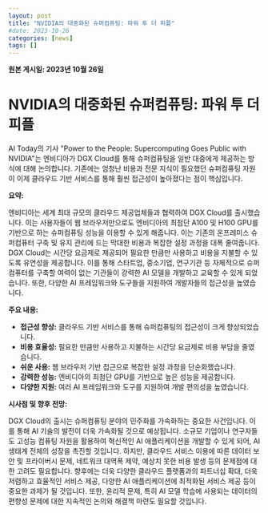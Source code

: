 ```yaml
---
layout: post
title: "NVIDIA의 대중화된 슈퍼컴퓨팅: 파워 투 더 피플"
#date: 2023-10-26
categories: [news]
tags: []
---
```


**원본 게시일: 2023년 10월 26일**

# NVIDIA의 대중화된 슈퍼컴퓨팅: 파워 투 더 피플

AI Today의 기사 "Power to the People: Supercomputing Goes Public with NVIDIA"는 엔비디아가 DGX Cloud를 통해 슈퍼컴퓨팅을 일반 대중에게 제공하는 방식에 대해 논의합니다.  기존에는 엄청난 비용과 전문 지식이 필요했던 슈퍼컴퓨팅 자원이 이제 클라우드 기반 서비스를 통해 훨씬 접근성이 높아졌다는 점이 핵심입니다.

**요약:**

엔비디아는 세계 최대 규모의 클라우드 제공업체들과 협력하여 DGX Cloud를 출시했습니다. 이는 사용자들이 웹 브라우저만으로도  엔비디아의 최첨단 A100 및 H100 GPU를 기반으로 하는 슈퍼컴퓨팅 성능을 이용할 수 있게 해줍니다.  이는 기존의 온프레미스 슈퍼컴퓨터 구축 및 유지 관리에 드는 막대한 비용과 복잡한 설정 과정을 대폭 줄여줍니다.  DGX Cloud는 시간당 요금제로 제공되어 필요한 만큼만 사용하고 비용을 지불할 수 있도록 유연성을 제공합니다.  이를 통해 스타트업, 중소기업, 연구기관 등 자체적으로 슈퍼컴퓨터를 구축할 여력이 없는 기관들이 강력한 AI 모델을 개발하고 교육할 수 있게 되었습니다.  또한,  다양한 AI 프레임워크와 도구들을 지원하여 개발자들의 접근성을 높였습니다.

**주요 내용:**

* **접근성 향상:** 클라우드 기반 서비스를 통해 슈퍼컴퓨팅의 접근성이 크게 향상되었습니다.
* **비용 효율성:** 필요한 만큼만 사용하고 지불하는 시간당 요금제로 비용 부담을 줄였습니다.
* **쉬운 사용:** 웹 브라우저 기반 접근으로 복잡한 설정 과정을 단순화했습니다.
* **강력한 성능:** 엔비디아의 최첨단 GPU를 기반으로 높은 성능을 제공합니다.
* **다양한 지원:** 여러 AI 프레임워크와 도구를 지원하여 개발 편의성을 높였습니다.


**시사점 및 향후 전망:**

DGX Cloud의 출시는 슈퍼컴퓨팅 분야의 민주화를 가속화하는 중요한 사건입니다.  이를 통해 AI 기술의 발전이 더욱 가속화될 것으로 예상됩니다.  소규모 기업이나 연구자들도 고성능 컴퓨팅 자원을 활용하여 혁신적인 AI 애플리케이션을 개발할 수 있게 되어, AI 생태계 전체의 성장을 촉진할 것입니다.  하지만,  클라우드 서비스 이용에 따른 데이터 보안 및 프라이버시 문제, 네트워크 대역폭 제약, 예상치 못한 비용 발생 등의 문제점에 대한 고려도 필요합니다.  향후에는  더욱 다양한 클라우드 플랫폼과의 파트너십 확대,  더욱 저렴하고 효율적인 서비스 제공,  다양한 AI 애플리케이션에 최적화된 서비스 제공 등이 중요한 과제가 될 것입니다.  또한,  윤리적 문제, 특히 AI 모델 학습에 사용되는 데이터의 편향성 문제에 대한 지속적인 논의와 해결책 마련도 필요할 것입니다.